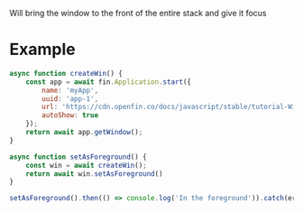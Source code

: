Will bring the window to the front of the entire stack and give it focus

# Example
```js
async function createWin() {
    const app = await fin.Application.start({
        name: 'myApp',
        uuid: 'app-1',
        url: 'https://cdn.openfin.co/docs/javascript/stable/tutorial-Window.setAsForeground.html',
        autoShow: true
    });
    return await app.getWindow();
}

async function setAsForeground() {
    const win = await createWin();
    return await win.setAsForeground()
}

setAsForeground().then(() => console.log('In the foreground')).catch(err => console.log(err));
```
